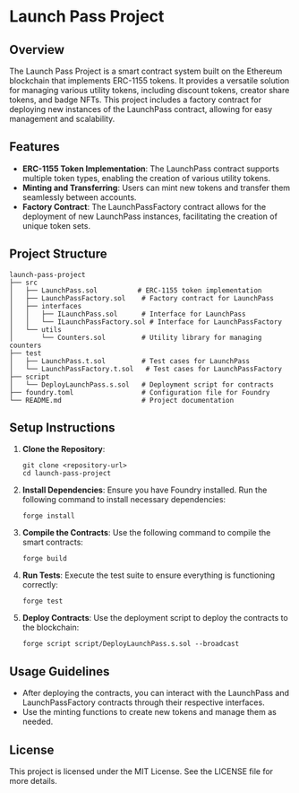 # Launch Pass Project

## Overview
The Launch Pass Project is a smart contract system built on the Ethereum blockchain that implements ERC-1155 tokens. It provides a versatile solution for managing various utility tokens, including discount tokens, creator share tokens, and badge NFTs. This project includes a factory contract for deploying new instances of the LaunchPass contract, allowing for easy management and scalability.

## Features
- **ERC-1155 Token Implementation**: The LaunchPass contract supports multiple token types, enabling the creation of various utility tokens.
- **Minting and Transferring**: Users can mint new tokens and transfer them seamlessly between accounts.
- **Factory Contract**: The LaunchPassFactory contract allows for the deployment of new LaunchPass instances, facilitating the creation of unique token sets.

## Project Structure
```
launch-pass-project
├── src
│   ├── LaunchPass.sol          # ERC-1155 token implementation
│   ├── LaunchPassFactory.sol    # Factory contract for LaunchPass
│   ├── interfaces
│   │   ├── ILaunchPass.sol      # Interface for LaunchPass
│   │   └── ILaunchPassFactory.sol # Interface for LaunchPassFactory
│   └── utils
│       └── Counters.sol         # Utility library for managing counters
├── test
│   ├── LaunchPass.t.sol         # Test cases for LaunchPass
│   └── LaunchPassFactory.t.sol   # Test cases for LaunchPassFactory
├── script
│   └── DeployLaunchPass.s.sol   # Deployment script for contracts
├── foundry.toml                 # Configuration file for Foundry
└── README.md                    # Project documentation
```

## Setup Instructions
1. **Clone the Repository**: 
   ```
   git clone <repository-url>
   cd launch-pass-project
   ```

2. **Install Dependencies**: 
   Ensure you have Foundry installed. Run the following command to install necessary dependencies:
   ```
   forge install
   ```

3. **Compile the Contracts**: 
   Use the following command to compile the smart contracts:
   ```
   forge build
   ```

4. **Run Tests**: 
   Execute the test suite to ensure everything is functioning correctly:
   ```
   forge test
   ```

5. **Deploy Contracts**: 
   Use the deployment script to deploy the contracts to the blockchain:
   ```
   forge script script/DeployLaunchPass.s.sol --broadcast
   ```

## Usage Guidelines
- After deploying the contracts, you can interact with the LaunchPass and LaunchPassFactory contracts through their respective interfaces.
- Use the minting functions to create new tokens and manage them as needed.

## License
This project is licensed under the MIT License. See the LICENSE file for more details.
